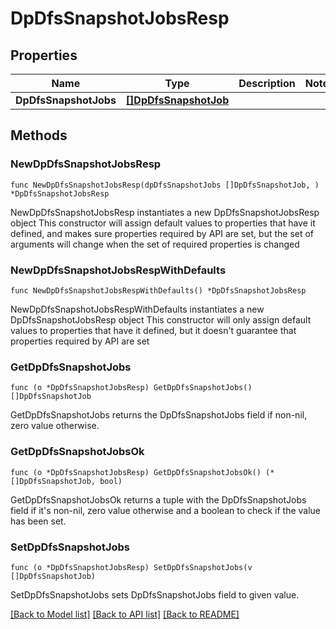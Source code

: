 # DpDfsSnapshotJobsResp

## Properties

Name | Type | Description | Notes
------------ | ------------- | ------------- | -------------
**DpDfsSnapshotJobs** | [**[]DpDfsSnapshotJob**](DpDfsSnapshotJob.md) |  | 

## Methods

### NewDpDfsSnapshotJobsResp

`func NewDpDfsSnapshotJobsResp(dpDfsSnapshotJobs []DpDfsSnapshotJob, ) *DpDfsSnapshotJobsResp`

NewDpDfsSnapshotJobsResp instantiates a new DpDfsSnapshotJobsResp object
This constructor will assign default values to properties that have it defined,
and makes sure properties required by API are set, but the set of arguments
will change when the set of required properties is changed

### NewDpDfsSnapshotJobsRespWithDefaults

`func NewDpDfsSnapshotJobsRespWithDefaults() *DpDfsSnapshotJobsResp`

NewDpDfsSnapshotJobsRespWithDefaults instantiates a new DpDfsSnapshotJobsResp object
This constructor will only assign default values to properties that have it defined,
but it doesn't guarantee that properties required by API are set

### GetDpDfsSnapshotJobs

`func (o *DpDfsSnapshotJobsResp) GetDpDfsSnapshotJobs() []DpDfsSnapshotJob`

GetDpDfsSnapshotJobs returns the DpDfsSnapshotJobs field if non-nil, zero value otherwise.

### GetDpDfsSnapshotJobsOk

`func (o *DpDfsSnapshotJobsResp) GetDpDfsSnapshotJobsOk() (*[]DpDfsSnapshotJob, bool)`

GetDpDfsSnapshotJobsOk returns a tuple with the DpDfsSnapshotJobs field if it's non-nil, zero value otherwise
and a boolean to check if the value has been set.

### SetDpDfsSnapshotJobs

`func (o *DpDfsSnapshotJobsResp) SetDpDfsSnapshotJobs(v []DpDfsSnapshotJob)`

SetDpDfsSnapshotJobs sets DpDfsSnapshotJobs field to given value.



[[Back to Model list]](../README.md#documentation-for-models) [[Back to API list]](../README.md#documentation-for-api-endpoints) [[Back to README]](../README.md)


